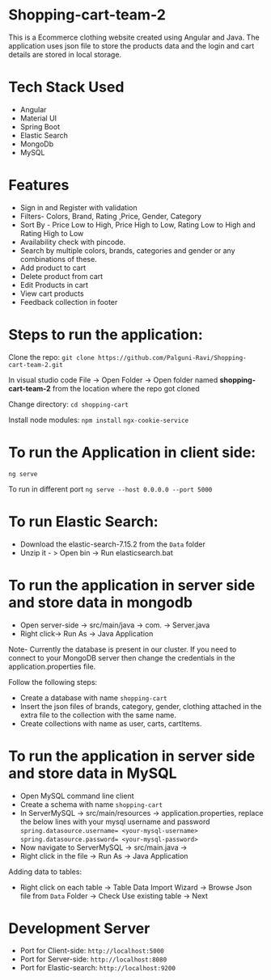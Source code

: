 # Shopping-cart-team-2
This is a Ecommerce clothing website created using Angular and Java. The application uses json file to store the products data and the login and cart details are stored in local storage.

# Tech Stack Used
- Angular
- Material UI
- Spring Boot
- Elastic Search
- MongoDb
- MySQL

# Features
- Sign in and Register with validation
- Filters- Colors, Brand, Rating ,Price, Gender, Category
- Sort By - Price Low to High, Price High to Low, Rating Low to High and Rating High to Low
- Availability check with pincode.
- Search by multiple colors, brands, categories and  gender or any combinations of these.
- Add product to cart
- Delete product from cart
- Edit Products in cart
- View cart products
- Feedback collection in footer


# Steps to run the application:
Clone the repo:
`git clone https://github.com/Palguni-Ravi/Shopping-cart-team-2.git`

In visual studio code 
File -> Open Folder -> Open folder named **shopping-cart-team-2** from the location where the repo got cloned

Change directory:
`cd shopping-cart`

Install node modules:
`npm install`
`ngx-cookie-service`

# To run the Application in client side:
`ng serve`

To run in different port `ng serve --host 0.0.0.0 --port 5000`

# To run Elastic Search:

- Download the elastic-search-7.15.2 from the `Data` folder
- Unzip it - > Open bin -> Run elasticsearch.bat

# To run the application in server side and store data in mongodb
- Open server-side -> src/main/java -> com. -> Server.java
- Right click-> Run As -> Java Application

Note- Currently the database is present in our cluster. If you need to connect to your MongoDB server then change the credentials in the application.properties file.

Follow the following steps:
* Create a database with name `shopping-cart`
* Insert the json files of brands, category, gender, clothing attached in the extra file to the collection with the same name.
* Create collections with name as user, carts, cartItems.

# To run the application in server side and store data in MySQL
- Open MySQL command line client
- Create a schema with name `shopping-cart`
- In ServerMySQL -> src/main/resources -> application.properties, replace the below lines with your mysql username and password
`spring.datasource.username= <your-mysql-username>`
`spring.datasource.password= <your-mysql-password>`
- Now navigate to ServerMySQL -> src/main.java ->
- Right click in the file -> Run As -> Java Application

Adding data to tables:
- Right click on each table -> Table Data Import Wizard -> Browse Json file from `Data` Folder -> Check Use existing table -> Next

# Development Server
- Port for Client-side: `http://localhost:5000`
- Port for Server-side: `http://localhost:8080`
- Port for Elastic-search: `http://localhost:9200`
